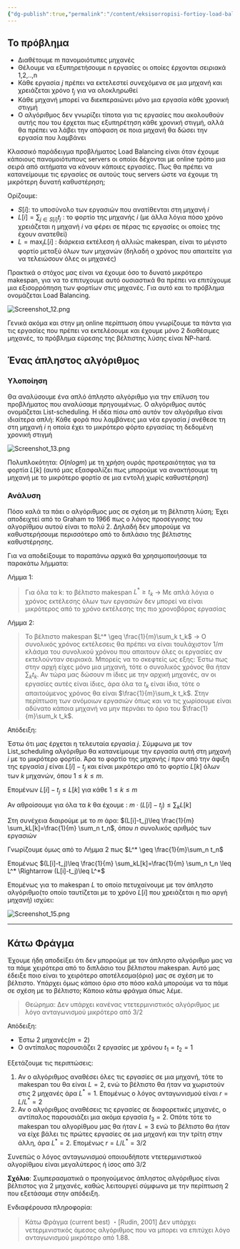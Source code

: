 ```yaml
---
{"dg-publish":true,"permalink":"/content/eksisorropisi-fortioy-load-balancing/","created":"2025-03-25T14:58:23.060+02:00","updated":"2025-03-25T15:00:00.328+02:00"}
---
```


## To πρόβλημα

- Διαθέτουμε m πανομοιότυπες μηχανές 
- Θέλουμε να εξυπηρετήσουμε n εργασίες οι οποίες έρχονται σειριακά 1,2,..,n
- Κάθε εργασία $j$ πρέπει να εκτελεστεί συνεχόμενα σε μια μηχανή και χρειάζεται χρόνο $t_j$ για να ολοκληρωθεί
- Κάθε μηχανή μπορεί να διεκπεραιώνει μόνο μια εργασία κάθε χρονική στιγμή
- Ο αλγόριθμος δεν γνωρίζει τίποτα για τις εργασίες που ακολουθούν αυτής που του έρχεται πως εξυπηρέτηση κάθε χρονική στιγμή, αλλά θα πρέπει να λάβει την απόφαση σε ποια μηχανή θα δώσει την εργασία που λαμβάνει

Κλασσικό παράδειγμα προβλήματος Load Balancing είναι όταν έχουμε κάποιους πανομοιότυπους servers οι οποίοι δέχονται με online τρόπο μια σειρά από αιτήματα να κάνουν κάποιες εργασίες. Πως θα πρέπει να κατανείμουμε τις εργασίες σε αυτούς τους servers ώστε να έχουμε τη μικρότερη δυνατή καθυστέρηση;

Ορίζουμε:

- $S[i]$: το υποσύνολο των εργασιών που ανατίθενται στη μηχανή $i$
- $L[i]=\sum_{j \in S[i]}t_j$ : το φορτίο της μηχανής $i$ (με άλλα λόγια πόσο χρόνο χρειάζεται η μηχανή $i$ να φέρει σε πέρας τις εργασίες οι οποίες της έχουν ανατεθεί)
- $L=\max_i L[i]$ : διάρκεια εκτέλεση ή αλλιώς makespan, είναι το μέγιστο φορτίο μεταξύ όλων των μηχανών (δηλαδή ο χρόνος που απαιτείτε για να τελειώσουν όλες οι μηχανές)

Πρακτικά ο στόχος μας είναι να έχουμε όσο το δυνατό μικρότερο makespan, για να το επιτυχουμε αυτό ουσιαστικά θα πρέπει να επιτύχουμε μια εξισορρόπηση των φορτίων στις μηχανές. Για αυτό και το πρόβλημα ονομάζεται Load Balancing.

![Screenshot_12.png](/img/user/content/Screenshot_12.png)


Γενικά ακόμα και στην μη online περίπτωση όπου γνωρίζουμε τα πάντα για τις εργασίες που πρέπει να εκτελέσουμε και έχουμε μόνο 2 διαθέσιμες μηχανές, το πρόβλημα εύρεσης της βέλτιστης λύσης είναι NP-hard.

## Ένας άπληστος αλγόριθμος

### Υλοποίηση 

Θα αναλύσουμε ένα απλό άπληστο αλγόριθμο για την επίλυση του προβλήματος που αναλύσαμε πρηγουμένως. Ο αλγόριθμος αυτός ονομάζεται List-scheduling. Η ιδέα πίσω από αυτόν τον αλγόριθμο είναι ιδιαίτερα απλή: Κάθε φορά που λαμβάνεις μια νέα εργασία $j$ ανέθεσε τη στη μηχανή $i$ η οποία έχει το μικρότερο φόρτο εργασίας τη δεδομένη χρονική στιγμή


![Screenshot_13.png](/img/user/content/Screenshot_13.png)

Πολυπλοκότητα: $Ο(nlogm)$ με τη χρήση ουράς προτεραιότητας για τα φορτία $L[k]$ (αυτό μας εξασφαλίζει πως μπορούμε να ανακτήσουμε τη μηχανή με το μικρότερο φορτίο σε μια εντολή χωρίς καθυστέρηση)

### Ανάλυση

Πόσο καλά τα πάει ο αλγόριθμος μας σε σχέση με τη βέλτιστη λύση; Έχει αποδειχτεί από το Graham το 1966 πως ο λόγος προσέγγισης του αλγορίθμου αυτού είναι το πολύ 2. Δηλαδή δεν μπορούμε να καθυστερήσουμε περισσότερο από το διπλάσιο της βέλτιστης καθυστέρησης.

Για να αποδείξουμε το παραπάνω αρχικά θα χρησιμοποιήσουμε τα παρακάτω λήμματα:

Λήμμα 1:
> Για όλα τα k: το βέλτιστο makespan $L^* \geq t_k$ -> Με απλά λόγια ο χρόνος εκτέλεσης όλων των εργασιών δεν μπορεί να είναι μικρότερος από το χρόνο εκτέλεσης της πιο χρονοβόρας εργασίας

Λήμμα 2:
> Το βέλτιστο makespan $L^* \geq \frac{1}{m}\sum_k t_k$ -> Ο συνολικός χρόνος εκτέλεσεις θα πρέπει να είναι τουλάχιστον $1/m$ κλάσμα του συνολικού χρόνου που απαιτουν όλες οι εργασίες αν εκτελούνταν σειριακά. Μπορείς να το σκεφτείς ως εξης: Έστω πως στην αρχή είχες μόνο μια μηχανή, τότε ο συνολικός χρόνος θα ήταν $\sum_k t_k$. Αν τώρα μας δώσουν m ίδιες με την αρχική μηχανές, αν οι εργασίες αυτές είναι ίδιες, άρα όλα τα $t_k$ είναι ίδια, τότε ο απαιτούμενος χρόνος θα είναι $\frac{1}{m}\sum_k t_k$. Στην περίπτωση των ανόμοιων εργασιών όπως και να τις χωρίσουμε είναι αδύνατο κάποια μηχανή να μην περνάει το όριο του $\frac{1}{m}\sum_k t_k$. 


Απόδειξη:

Έστω ότι μας έρχεται η τελευταία εργασία $j$. Σύμφωνα με τον List_scheduling αλγόριθμο θα κατανείμουμε την εργασία αυτή στη μηχανή $i$ με το μικρότερο φορτίο. Άρα το φορτίο της μηχανής $i$ πριν από την άφιξη της εργασία $j$  είναι $L[i]-t_j$  και είναι μικρότερο από το φορτίο $L[k]$ όλων των $k$ μηχανών, όπου $1\leq k \leq m$. 

Επομένων $L[i]-t_j \leq L[k]$ για κάθε $1\leq k \leq m$

Αν αθροίσουμε για όλα τα $k$ θα έχουμε : $m \cdot (L[i]-t_j)\leq \sum_kL[k]$ 

Στη συνέχεια διαιρούμε με το $m$ άρα:   $(L[i]-t_j)\leq \frac{1}{m} \sum_kL[k]=\frac{1}{m} \sum_n t_n$, όπου $n$ συνολικός αριθμός των εργασιών

Γνωρίζουμε όμως από το Λήμμα 2 πως $L^* \geq \frac{1}{m}\sum_n t_n$ 

Επομένως $(L[i]-t_j)\leq \frac{1}{m} \sum_kL[k]=\frac{1}{m} \sum_n t_n \leq L^* \Rightarrow (L[i]-t_j)\leq L^*$

Επομένως για το makespan $L$  το οποίο πετυχαίνουμε με τον άπληστο αλγόριθμο(το οποίο ταυτίζεται με το χρόνο $L[i]$ που χρειάζεται η πιο αργή μηχανή) ισχύει:

![Screenshot_15.png](/img/user/content/Screenshot_15.png)

---

## Κάτω Φράγμα 


Έχουμε ήδη αποδείξει ότι δεν μπορούμε με τον άπληστο αλγόριθμο μας να τα πάμε χειρότερα από το διπλάσιο του βέλτιστου makespan. Αυτό μας έδειξε ποιο είναι το χειρότερο αποτέλεσμα(όριο) μας σε σχέση με το βέλτιστο. Υπάρχει όμως κάποιο όριο στο πόσο καλά μπορούμε να τα πάμε σε σχέση με το βέλτιστο; Κάποιο κάτω φράγμα όπως λέμε. 

> Θεώρημα: Δεν υπάρχει κανένας ντετερµινιστικός αλγόριθµος µε λόγο ανταγωνισµού µικρότερο από 3/2

Απόδειξη:

- Έστω 2 μηχανές($m=2$)
- Ο αντίπαλος παρουσιάζει 2 εργασίες με χρόνου $t_1=t_2=1$

Εξετάζουμε τις περιπτώσεις:

1. Αν ο αλγόριθμος αναθέσει όλες τις εργασίες σε μια μηχανή, τότε το makespan του θα είναι $L=2$, ενώ το βέλτιστο θα ήταν να χωριστούν στις 2 μηχανές άρα $L^*=1$. Επομένως ο λόγος ανταγωνισμού είναι $r=L/L^*=2$
2. Αν ο αλγόριθμος αναθέσεις τις εργασίες σε διαφορετικές μηχανές, ο αντίπαλος παρουσιάζει μια ακόμα εργασία $t_3=2$. Οπότε τότε το makespan του αλγορίθμου μας θα ήταν $L=3$ ενώ το βέλτιστο θα ήταν να είχε βάλει τις πρώτες εργασίες σε μια μηχανή και την τρίτη στην άλλη, άρα $L^*=2$. Επομένως $r=L/L^*=3/2$

Συνεπώς ο λόγος ανταγωνισµού οποιουδήποτε ντετερµινιστικού αλγορίθµου είναι µεγαλύτερος ή ίσος από 3/2



**Σχόλιο**: Συµπερασµατικά ο προηγούµενος άπληστος αλγόριθµος είναι βέλτιστος για 2 µηχανές, καθώς λειτουργεί σύμφωνα με την περίπτωση 2 που εξετάσαμε στην απόδειξη.

Ενδιαφέρουσα πληροφορία:

> Κάτω Φράγµα (current best) ・[Rudin, 2001] Δεν υπάρχει νετερµινιστικός άµεσος αλγόριθµος που να µπορει να επιτύχει λόγο ανταγωνισµού µικρότερο από 1.88.


